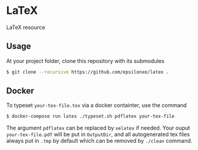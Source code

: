 # LaTeX
LaTeX resource

## Usage
At your project folder, clone this repository with its submodules
```sh
$ git clone --recursive https://github.com/epsilonxe/latex .
```
## Docker
To typeset ```your-tex-file.tex``` via a docker containter, use the command
```sh
$ docker-compose run latex ./typeset.sh pdflatex your-tex-file
```
The argument ```pdflatex``` can be replaced by ```xelatex``` if needed.
Your ouput ```your-tex-file.pdf``` will be put in ```OutputDir```, and
all autogenerated tex files always put in ```.tmp``` by default which can be removed
by ```./clean``` command.
